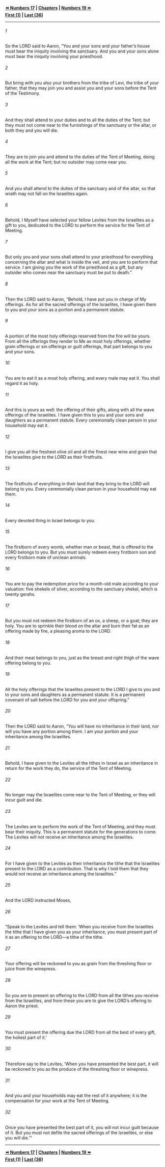   
**[⏪ Numbers 17](./Numbers%2017.md) | [Chapters](./_index.md) | [Numbers 19 ⏩](./Numbers%2019.md)**  
**[First (1)](./Numbers%201.md) | [Last (36)](./Numbers%2036.md)**  
  
---  
  
###### 1  
So the LORD said to Aaron, “You and your sons and your father’s house must bear the iniquity involving the sanctuary. And you and your sons alone must bear the iniquity involving your priesthood.  
  
###### 2  
But bring with you also your brothers from the tribe of Levi, the tribe of your father, that they may join you and assist you and your sons before the Tent of the Testimony.  
  
###### 3  
And they shall attend to your duties and to all the duties of the Tent; but they must not come near to the furnishings of the sanctuary or the altar, or both they and you will die.  
  
###### 4  
They are to join you and attend to the duties of the Tent of Meeting, doing all the work at the Tent; but no outsider may come near you.  
  
###### 5  
And you shall attend to the duties of the sanctuary and of the altar, so that wrath may not fall on the Israelites again.  
  
###### 6  
Behold, I Myself have selected your fellow Levites from the Israelites as a gift to you, dedicated to the LORD to perform the service for the Tent of Meeting.  
  
###### 7  
But only you and your sons shall attend to your priesthood for everything concerning the altar and what is inside the veil, and you are to perform that service. I am giving you the work of the priesthood as a gift, but any outsider who comes near the sanctuary must be put to death.”  
  
###### 8  
Then the LORD said to Aaron, “Behold, I have put you in charge of My offerings. As for all the sacred offerings of the Israelites, I have given them to you and your sons as a portion and a permanent statute.  
  
###### 9  
A portion of the most holy offerings reserved from the fire will be yours. From all the offerings they render to Me as most holy offerings, whether grain offerings or sin offerings or guilt offerings, that part belongs to you and your sons.  
  
###### 10  
You are to eat it as a most holy offering, and every male may eat it. You shall regard it as holy.  
  
###### 11  
And this is yours as well: the offering of their gifts, along with all the wave offerings of the Israelites. I have given this to you and your sons and daughters as a permanent statute. Every ceremonially clean person in your household may eat it.  
  
###### 12  
I give you all the freshest olive oil and all the finest new wine and grain that the Israelites give to the LORD as their firstfruits.  
  
###### 13  
The firstfruits of everything in their land that they bring to the LORD will belong to you. Every ceremonially clean person in your household may eat them.  
  
###### 14  
Every devoted thing in Israel belongs to you.  
  
###### 15  
The firstborn of every womb, whether man or beast, that is offered to the LORD belongs to you. But you must surely redeem every firstborn son and every firstborn male of unclean animals.  
  
###### 16  
You are to pay the redemption price for a month-old male according to your valuation: five shekels of silver, according to the sanctuary shekel, which is twenty gerahs.  
  
###### 17  
But you must not redeem the firstborn of an ox, a sheep, or a goat; they are holy. You are to sprinkle their blood on the altar and burn their fat as an offering made by fire, a pleasing aroma to the LORD.  
  
###### 18  
And their meat belongs to you, just as the breast and right thigh of the wave offering belong to you.  
  
###### 19  
All the holy offerings that the Israelites present to the LORD I give to you and to your sons and daughters as a permanent statute. It is a permanent covenant of salt before the LORD for you and your offspring.”  
  
###### 20  
Then the LORD said to Aaron, “You will have no inheritance in their land, nor will you have any portion among them. I am your portion and your inheritance among the Israelites.  
  
###### 21  
Behold, I have given to the Levites all the tithes in Israel as an inheritance in return for the work they do, the service of the Tent of Meeting.  
  
###### 22  
No longer may the Israelites come near to the Tent of Meeting, or they will incur guilt and die.  
  
###### 23  
The Levites are to perform the work of the Tent of Meeting, and they must bear their iniquity. This is a permanent statute for the generations to come. The Levites will not receive an inheritance among the Israelites.  
  
###### 24  
For I have given to the Levites as their inheritance the tithe that the Israelites present to the LORD as a contribution. That is why I told them that they would not receive an inheritance among the Israelites.”  
  
###### 25  
And the LORD instructed Moses,  
  
###### 26  
“Speak to the Levites and tell them: ‘When you receive from the Israelites the tithe that I have given you as your inheritance, you must present part of it as an offering to the LORD—a tithe of the tithe.  
  
###### 27  
Your offering will be reckoned to you as grain from the threshing floor or juice from the winepress.  
  
###### 28  
So you are to present an offering to the LORD from all the tithes you receive from the Israelites, and from these you are to give the LORD’s offering to Aaron the priest.  
  
###### 29  
You must present the offering due the LORD from all the best of every gift, the holiest part of it.’  
  
###### 30  
Therefore say to the Levites, ‘When you have presented the best part, it will be reckoned to you as the produce of the threshing floor or winepress.  
  
###### 31  
And you and your households may eat the rest of it anywhere; it is the compensation for your work at the Tent of Meeting.  
  
###### 32  
Once you have presented the best part of it, you will not incur guilt because of it. But you must not defile the sacred offerings of the Israelites, or else you will die.’”  
  
  
---  
  
**[⏪ Numbers 17](./Numbers%2017.md) | [Chapters](./_index.md) | [Numbers 19 ⏩](./Numbers%2019.md)**  
**[First (1)](./Numbers%201.md) | [Last (36)](./Numbers%2036.md)**  
  
